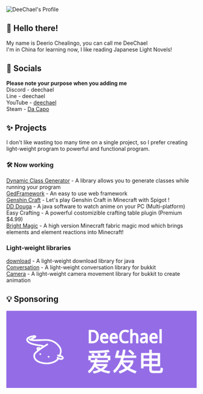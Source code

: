 ![DeeChael's Profile](https://github-readme-stats.vercel.app/api?username=DeeChael&show_icons=true&theme=radical)
## 👋 Hello there!
My name is Deerio Chealingo, you can call me DeeChael\
I'm in China for learning now, I like reading Japanese Light Novels!

## 🔗 Socials
**Please note your purpose when you adding me** \
Discord - deechael \
Line    - deechael \
YouTube - [deechael](https://www.youtube.com/@deechael) \
Steam   - [Da Capo](https://steamcommunity.com/profiles/76561198903636051/)


## ✨ Projects
I don't like wasting too many time on a single project, so I prefer creating light-weight program to powerful and functional program.

### 🛠️ Now working
[Dynamic Class Generator](https://github.com/DeeChael/DynamicClassGenerator) - A library allows you to generate classes while running your program\
[GedFramework](https://github.com/DeeChael/DynamicClassGenerator) - An easy to use web framework\
[Genshin Craft](https://github.com/GedStudio/Genshin-Craft) - Let's play Genshin Craft in Minecraft with Spigot ! \
[DD Douga](https://github.com/DeeChael/DDDouga) - A java software to watch anime on your PC (Multi-platform) \
Easy Crafting - A powerful costomizible crafting table plugin (Premium $4.99) \
[Bright Magic](https://github.com/DeeCheal/BrightMagic) - A high version Minecraft fabric magic mod which brings elements and element reactions into Minecraft!

### Light-weight libraries
[download](https://github.com/GedStudio/download) - A light-weight download library for java\
[Conversation](https://github.com/DeeChael/Conversation) - A light-weight conversation library for bukkit\
[Camera](https://github.com/DeeChael/Camera) - A light-weight camera movement library for bukkit to create animation

## 💡 Sponsoring
[![DeeChael's Afdian](https://github.com/DeeChael/DeeChael/blob/master/deechael_afd.png?raw=true)](https://afdian.net/a/GedStudio)
